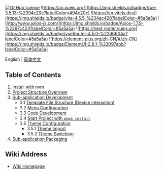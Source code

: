 
[![GitHub license](https://camo.githubusercontent.com/5eaf3ed8a7e8ccb15c21d967b8635ac79e8b1865da3a5ccf78d2572a3e10738a/68747470733a2f2f696d672e736869656c64732e696f2f6769746875622f6c6963656e73652f646f746e65742f6173706e6574636f72653f636f6c6f723d253233306230267374796c653d666c61742d737175617265)](https://github.com/ganweisoft/IoTCenterWebAPi/blob/main/LICENSE) ![https://cn.vuejs.org/](https://img.shields.io/badge/Vue-3.5.13-%2394c20c?labelColor=#94c20c) ![https://cn.vitejs.dev/](https://img.shields.io/badge/vite-4.5.5-%234ec428?labelColor=#5a5a5a) ![http://www.axios-js.com/](https://img.shields.io/badge/Axios-1.7.9-%2397c424?labelColor=#5a5a5a) ![https://next.router.vuejs.org](https://img.shields.io/badge/vueRouter-4.5.0-%23d6604a?labelColor=#5a5a5a) ![https://element-plus.org/zh-CN/#/zh-CN](https://img.shields.io/badge/ElementUI-2.9.1-%23097abb?labelColor=#5a5a5a) 

English | [简体中文](README.zh-cn.md)

## Table of Contents                                                                                                                

1. [Install with nvm](#install-with-nvm)
2. [Project Structure Overview](#project-structure-overview)
3. [Sub-application Development](#sub-application-development)
   - 3.1 [Template File Structure (Device Interaction)](#template-file-structure-device-interaction)
   - 3.2 [Menu Configuration](#menu-configuration)
   - 3.3 [Code Development](#code-development)
   - 3.4 [Start Project with `pnpm install`](#start-project-with-pnpm-install)
   - 3.5 [Theme Configuration](#theme-configuration)
     - 3.5.1 [Theme Import](#theme-import)
     - 3.5.2 [Theme Switching](#theme-switching)
4. [Sub-application Packaging](#sub-application-packaging)

## Wiki Address

- [Wiki Homepage](https://github.com/ganweisoft/IoTCenterWebFront/wiki/README)
